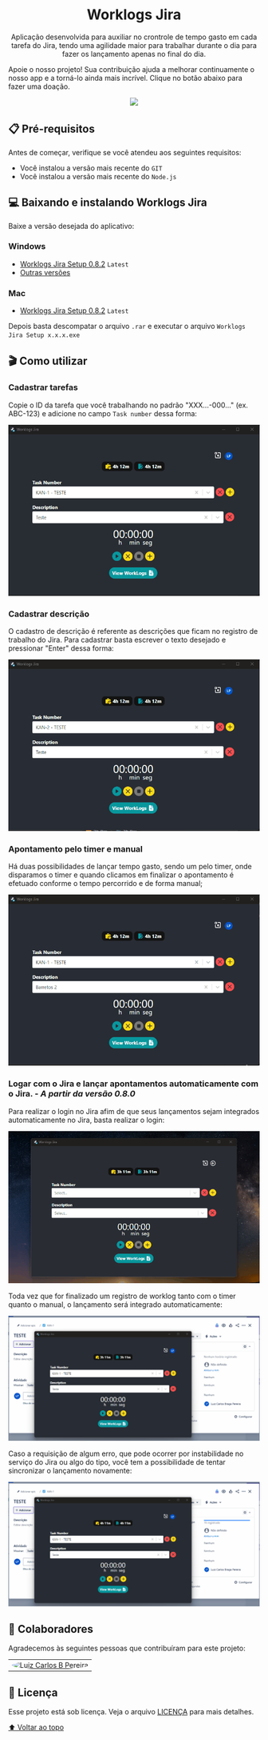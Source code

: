 <h1 align="center">
Worklogs Jira
</h1>

<p align="center">Aplicação desenvolvida para auxiliar no crontrole de tempo gasto em cada tarefa do Jira, tendo uma agilidade maior para trabalhar durante o dia para fazer os lançamento apenas no final do dia.</p>

Apoie o nosso projeto! Sua contribuição ajuda a melhorar continuamente o nosso app e a torná-lo ainda mais incrível. Clique no botão abaixo para fazer uma doação.
<p align="center">
  <a href="https://rebrand.ly/k1gns78" target="_blank">
    <img width="150" src="https://github.com/luizbp/clockwork-jira-electron/assets/54871916/9a14819d-f1db-4ea8-9555-2913df5210ee">
  </a>
</p>


## 📋 Pré-requisitos

Antes de começar, verifique se você atendeu aos seguintes requisitos:
* Você instalou a versão mais recente do `GIT`
* Você instalou a versão mais recente do `Node.js`

## 💻 Baixando e instalando Worklogs Jira

Baixe a versão desejada do aplicativo:
### Windows
- [Worklogs Jira Setup 0.8.2](https://rebrand.ly/bf9k4b6) `Latest`
- [Outras versões](https://github.com/luizbp/worklogs-jira-electron/releases)

### Mac
- [Worklogs Jira Setup 0.8.2](https://rebrand.ly/4ql22cb) `Latest`

Depois basta descompatar o arquivo `.rar` e executar o arquivo `Worklogs Jira Setup x.x.x.exe`

## 🎬 Como utilizar

### Cadastrar tarefas

Copie o ID da tarefa que você trabalhando no padrão "XXX...-000..." (ex. ABC-123) e adicione no campo `Task number` dessa forma:

<img src="./assets/registerTask.gif" alt="Register Task"><br>

### Cadastrar descrição

O cadastro de descrição é referente as descrições que ficam no registro de trabalho do Jira. Para cadastrar basta escrever o texto desejado e pressionar "Enter" dessa forma:

<img src="./assets/registerDescription.gif" alt="Register Description"><br>

### Apontamento pelo timer e manual

Há duas possibilidades de lançar tempo gasto, sendo um pelo timer, onde disparamos o timer e quando clicamos em finalizar o apontamento é efetuado conforme o tempo percorrido e de forma manual;

<img src="./assets/registerTime.gif" alt="Register Time"><br>

### Logar com o Jira e lançar apontamentos automaticamente com o Jira. - *A partir da versão 0.8.0*

Para realizar o login no Jira afim de que seus lançamentos sejam integrados automaticamente no Jira, basta realizar o login:

<img src="./assets/LoginInJira.gif" alt="Login in Jira"><br>

Toda vez que for finalizado um registro de worklog tanto com o timer quanto o manual, o lançamento será integrado automaticamente:

<img src="./assets/registerNewWorkLog.gif" alt="Register new worklog"><br>

Caso a requisição de algum erro, que pode ocorrer por instabilidade no serviço do Jira ou algo do tipo, você tem a possibilidade de tentar sincronizar o lançamento novamente:

<img src="./assets/registerError.gif" alt="Register new worklog"><br>


## 🤝 Colaboradores

Agradecemos às seguintes pessoas que contribuíram para este projeto:

<table>
  <tr>
    <td align="center">
      <a href="https://github.com/luizbp" target="_blank" title="Luiz Carlos B Pereira">
        <img src="https://avatars.githubusercontent.com/u/54871916" width="50px;" style="border-radius: 100%;" alt="Luiz Carlos B Pereira"/><br>
      </a>
    </td>
  </tr>
</table>

## 📝 Licença

Esse projeto está sob licença. Veja o arquivo [LICENÇA](LICENSE.md) para mais detalhes.

[⬆ Voltar ao topo](#worklogs-jira)<br>

